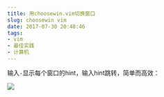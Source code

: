 ```yaml
---
title: 用choosewin.vim切换窗口
slug: choosewin vim
date: 2017-07-30 20:48:46
tags:
- vim
- 最佳实践
- 计算机
---
```


输入`-`显示每个窗口的hint，输入hint跳转，简单而高效：

![](https://wx4.sinaimg.cn/large/006tNbRwly1fwvwyakdmzj30or0gan0m.jpg)

